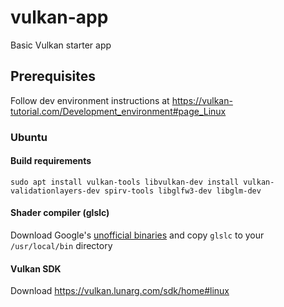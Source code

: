 # vulkan-app
Basic Vulkan starter app

## Prerequisites
Follow dev environment instructions at https://vulkan-tutorial.com/Development_environment#page_Linux

### Ubuntu
#### Build requirements
```shell
sudo apt install vulkan-tools libvulkan-dev install vulkan-validationlayers-dev spirv-tools libglfw3-dev libglm-dev
```

#### Shader compiler (glslc) 
Download Google's [unofficial binaries](https://github.com/google/shaderc/blob/main/downloads.md) and copy `glslc` to your `/usr/local/bin` directory

#### Vulkan SDK
Download https://vulkan.lunarg.com/sdk/home#linux